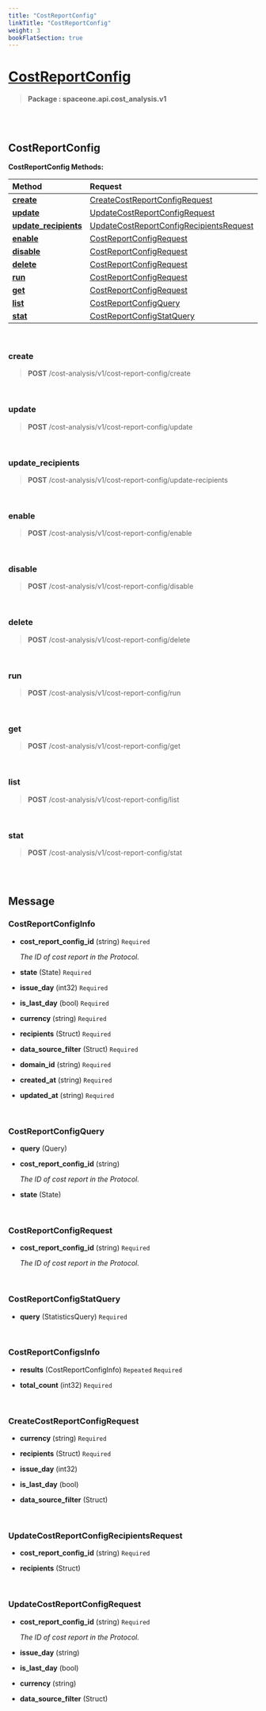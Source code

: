 ```yaml
---
title: "CostReportConfig"
linkTitle: "CostReportConfig"
weight: 3
bookFlatSection: true
---
```

# [CostReportConfig](#CostReportConfig)



>  **Package : spaceone.api.cost_analysis.v1**

<br>
<br>

## CostReportConfig





**CostReportConfig Methods:**


| Method | Request | Response |
| :----- | :-------- | :-------- |
| [**create**](./CostReportConfig#create) | [CreateCostReportConfigRequest](CostReportConfig#createcostreportconfigrequest) | [CostReportConfigInfo](CostReportConfig#costreportconfiginfo) |
| [**update**](./CostReportConfig#update) | [UpdateCostReportConfigRequest](CostReportConfig#updatecostreportconfigrequest) | [CostReportConfigInfo](CostReportConfig#costreportconfiginfo) |
| [**update_recipients**](./CostReportConfig#update_recipients) | [UpdateCostReportConfigRecipientsRequest](CostReportConfig#updatecostreportconfigrecipientsrequest) | [CostReportConfigInfo](CostReportConfig#costreportconfiginfo) |
| [**enable**](./CostReportConfig#enable) | [CostReportConfigRequest](CostReportConfig#costreportconfigrequest) | [CostReportConfigInfo](CostReportConfig#costreportconfiginfo) |
| [**disable**](./CostReportConfig#disable) | [CostReportConfigRequest](CostReportConfig#costreportconfigrequest) | [CostReportConfigInfo](CostReportConfig#costreportconfiginfo) |
| [**delete**](./CostReportConfig#delete) | [CostReportConfigRequest](CostReportConfig#costreportconfigrequest) | [Empty](CostReportConfig#empty) |
| [**run**](./CostReportConfig#run) | [CostReportConfigRequest](CostReportConfig#costreportconfigrequest) | [Empty](CostReportConfig#empty) |
| [**get**](./CostReportConfig#get) | [CostReportConfigRequest](CostReportConfig#costreportconfigrequest) | [CostReportConfigInfo](CostReportConfig#costreportconfiginfo) |
| [**list**](./CostReportConfig#list) | [CostReportConfigQuery](CostReportConfig#costreportconfigquery) | [CostReportConfigsInfo](CostReportConfig#costreportconfigsinfo) |
| [**stat**](./CostReportConfig#stat) | [CostReportConfigStatQuery](CostReportConfig#costreportconfigstatquery) | [CostReportConfigsInfo](CostReportConfig#costreportconfigsinfo) |



    
<br>

### create





> **POST** /cost-analysis/v1/cost-report-config/create
>






    
<br>

### update





> **POST** /cost-analysis/v1/cost-report-config/update
>






    
<br>

### update_recipients





> **POST** /cost-analysis/v1/cost-report-config/update-recipients
>






    
<br>

### enable





> **POST** /cost-analysis/v1/cost-report-config/enable
>






    
<br>

### disable





> **POST** /cost-analysis/v1/cost-report-config/disable
>






    
<br>

### delete





> **POST** /cost-analysis/v1/cost-report-config/delete
>






    
<br>

### run





> **POST** /cost-analysis/v1/cost-report-config/run
>






    
<br>

### get





> **POST** /cost-analysis/v1/cost-report-config/get
>






    
<br>

### list





> **POST** /cost-analysis/v1/cost-report-config/list
>






    
<br>

### stat





> **POST** /cost-analysis/v1/cost-report-config/stat
>






    


<br>
<br>

## Message



### CostReportConfigInfo
* **cost_report_config_id** (string)   `Required` 

  *The ID of cost report in the Protocol.*

    
* **state** (State)   `Required` 

    
* **issue_day** (int32)   `Required` 

    
* **is_last_day** (bool)   `Required` 

    
* **currency** (string)   `Required` 

    
* **recipients** (Struct)   `Required` 

    
* **data_source_filter** (Struct)   `Required` 

    
* **domain_id** (string)   `Required` 

    
* **created_at** (string)   `Required` 

    
* **updated_at** (string)   `Required` 

    <br>

### CostReportConfigQuery
* **query** (Query)  

    
* **cost_report_config_id** (string)  

  *The ID of cost report in the Protocol.*

    
* **state** (State)  

    <br>

### CostReportConfigRequest
* **cost_report_config_id** (string)   `Required` 

  *The ID of cost report in the Protocol.*

    <br>

### CostReportConfigStatQuery
* **query** (StatisticsQuery)   `Required` 

    <br>

### CostReportConfigsInfo
* **results** (CostReportConfigInfo)  `Repeated`    `Required` 

    
* **total_count** (int32)   `Required` 

    <br>

### CreateCostReportConfigRequest
* **currency** (string)   `Required` 

    
* **recipients** (Struct)   `Required` 

    
* **issue_day** (int32)  

    
* **is_last_day** (bool)  

    
* **data_source_filter** (Struct)  

    <br>

### UpdateCostReportConfigRecipientsRequest
* **cost_report_config_id** (string)   `Required` 

    
* **recipients** (Struct)  

    <br>

### UpdateCostReportConfigRequest
* **cost_report_config_id** (string)   `Required` 

  *The ID of cost report in the Protocol.*

    
* **issue_day** (string)  

    
* **is_last_day** (bool)  

    
* **currency** (string)  

    
* **data_source_filter** (Struct)  

    <br>
